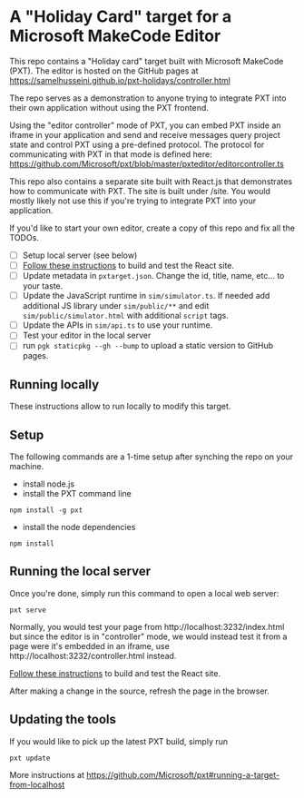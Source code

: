 # A "Holiday Card" target for a Microsoft MakeCode Editor

This repo contains a "Holiday card" target built with Microsoft MakeCode (PXT). The editor is hosted on the GitHub pages at https://samelhusseini.github.io/pxt-holidays/controller.html

The repo serves as a demonstration to anyone trying to integrate PXT into their own application without using the PXT frontend.

Using the "editor controller" mode of PXT, you can embed PXT inside an iframe in your application and send and receive messages query project state and control PXT using a pre-defined protocol. 
The protocol for communicating with PXT in that mode is defined here: 
https://github.com/Microsoft/pxt/blob/master/pxteditor/editorcontroller.ts

This repo also contains a separate site built with React.js that demonstrates how to communicate with PXT. The site is built under /site. You would mostly likely not use this if you're trying to integrate PXT into your application.

If you'd like to start your own editor, create a copy of this repo and fix all the TODOs.
- [ ] Setup local server (see below)
- [ ] [Follow these instructions](site/README.md) to build and test the React site.
- [ ] Update metadata in ``pxtarget.json``. Change the id, title, name, etc... to your taste.
- [ ] Update the JavaScript runtime in ``sim/simulator.ts``. If needed add additional JS library under ``sim/public/**``
and edit ``sim/public/simulator.html`` with additional ``script`` tags.
- [ ] Update the APIs in ``sim/api.ts`` to use your runtime.
- [ ] Test your editor in the local server
- [ ] run ``pgk staticpkg --gh --bump`` to upload a static version to GitHub pages.

## Running locally

These instructions allow to run locally to modify this target.

## Setup

The following commands are a 1-time setup after synching the repo on your machine.
- install node.js
- install the PXT command line
```
npm install -g pxt
```
- install the node dependencies
```
npm install
```

## Running the local server

Once you're done, simply run this command to open a local web server:
```
pxt serve
```

Normally, you would test your page from http://localhost:3232/index.html but since the editor is in "controller" mode, we would instead test it from a page were it's embedded in an iframe, use http://localhost:3232/controller.html instead.

[Follow these instructions](site/README.md) to build and test the React site.

After making a change in the source, refresh the page in the browser.

## Updating the tools

If you would like to pick up the latest PXT build, simply run
```
pxt update
```

More instructions at https://github.com/Microsoft/pxt#running-a-target-from-localhost
